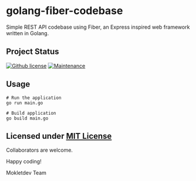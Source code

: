 # golang-fiber-codebase
Simple REST API codebase using Fiber, an Express inspired web framework written in Golang.

## Project Status

[![Github license](https://img.shields.io/badge/-MIT%20License-F37626?style=for-the-badge)](https://raw.githubusercontent.com/mokletdev/golang-fiber-codebase/master/LICENSE)
[![Maintenance](https://img.shields.io/badge/-Maintained!-green?style=for-the-badge)](https://github.com/mokletdev/golang-fiber-codebase)


## Usage

```
# Run the application
go run main.go

# Build application
go build main.go
```

## Licensed under [MIT License](https://raw.githubusercontent.com/mokletdev/golang-fiber-codebase/master/LICENSE)

Collaborators are welcome.


Happy coding!

Mokletdev Team
